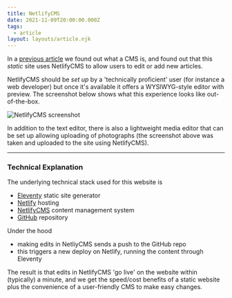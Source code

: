 ```yaml
---
title: NetlifyCMS
date: 2021-11-09T20:00:00.000Z
tags:
  - article
layout: layouts/article.njk
---
```

In a [previous article](/articles/2021-11-08-whats-a-cms/) we found out what a CMS is, and found out
that this *static* site uses NetlifyCMS to allow users to edit or add new articles.

NetlifyCMS should be *set up* by a 'technically proficient' user (for instance a web developer) but
once it's available it offers a WYSIWYG-style editor with preview. The screenshot below shows what
this experience looks like out-of-the-box.

![NetlifyCMS screenshot](/images/netlifycms-example.jpg "NetlifyCMS example")

In addition to the text editor, there is also a lightweight media editor that can be set up allowing
uploading of photographs (the screenshot above was taken and uploaded to the site using NetlifyCMS).

- - -

### Technical Explanation

The underlying technical stack used for this website is

* [Eleventy](https://www.11ty.dev/) static site generator
* [Netlify](https://www.netlify.com) hosting
* [NetlifyCMS](https://www.netlifycms.org/) content management system
* [GitHub](https://github.com/) repository

Under the hood
* making edits in NetliyCMS sends a push to the GitHub repo
* this triggers a new deploy on Netlify, running the content through Eleventy

The result is that edits in NetlifyCMS 'go live' on the website within (typically)
a minute, and we get the speed/cost benefits of a static website plus the
convenience of a user-friendly CMS to make easy changes.